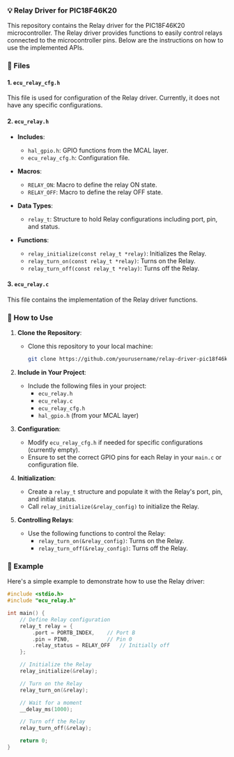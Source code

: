 ### 💡 Relay Driver for PIC18F46K20

This repository contains the Relay driver for the PIC18F46K20 microcontroller. The Relay driver provides functions to easily control relays connected to the microcontroller pins. Below are the instructions on how to use the implemented APIs.

### 📁 Files

#### 1. `ecu_relay_cfg.h`
This file is used for configuration of the Relay driver. Currently, it does not have any specific configurations.

#### 2. `ecu_relay.h`
- **Includes**: 
  - `hal_gpio.h`: GPIO functions from the MCAL layer.
  - `ecu_relay_cfg.h`: Configuration file.

- **Macros**:
  - `RELAY_ON`: Macro to define the relay ON state.
  - `RELAY_OFF`: Macro to define the relay OFF state.

- **Data Types**:
  - `relay_t`: Structure to hold Relay configurations including port, pin, and status.

- **Functions**:
  - `relay_initialize(const relay_t *relay)`: Initializes the Relay.
  - `relay_turn_on(const relay_t *relay)`: Turns on the Relay.
  - `relay_turn_off(const relay_t *relay)`: Turns off the Relay.

#### 3. `ecu_relay.c`
This file contains the implementation of the Relay driver functions.

### 🚀 How to Use

1. **Clone the Repository**:
   - Clone this repository to your local machine:

     ```sh
     git clone https://github.com/yourusername/relay-driver-pic18f46k20.git
     ```

2. **Include in Your Project**:
   - Include the following files in your project:
     - `ecu_relay.h`
     - `ecu_relay.c`
     - `ecu_relay_cfg.h`
     - `hal_gpio.h` (from your MCAL layer)

3. **Configuration**:
   - Modify `ecu_relay_cfg.h` if needed for specific configurations (currently empty).
   - Ensure to set the correct GPIO pins for each Relay in your `main.c` or configuration file.

4. **Initialization**:
   - Create a `relay_t` structure and populate it with the Relay's port, pin, and initial status.
   - Call `relay_initialize(&relay_config)` to initialize the Relay.

5. **Controlling Relays**:
   - Use the following functions to control the Relay:
     - `relay_turn_on(&relay_config)`: Turns on the Relay.
     - `relay_turn_off(&relay_config)`: Turns off the Relay.

### 🌟 Example
Here's a simple example to demonstrate how to use the Relay driver:

```c
#include <stdio.h>
#include "ecu_relay.h"

int main() {
    // Define Relay configuration
    relay_t relay = {
        .port = PORTB_INDEX,    // Port B
        .pin = PIN0,            // Pin 0
        .relay_status = RELAY_OFF   // Initially off
    };

    // Initialize the Relay
    relay_initialize(&relay);

    // Turn on the Relay
    relay_turn_on(&relay);

    // Wait for a moment
    __delay_ms(1000);

    // Turn off the Relay
    relay_turn_off(&relay);

    return 0;
}
```
